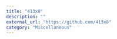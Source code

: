```yaml
---
title: "413x8"
description: ""
external_url: "https://github.com/413x8"
category: "Miscellaneous"
---
```

